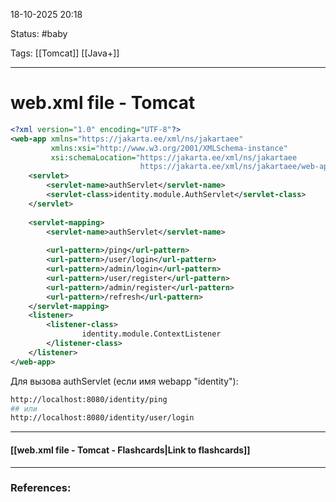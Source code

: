 
18-10-2025 20:18

Status: #baby 

Tags: [[Tomcat]] [[Java+]]

---
# web.xml file - Tomcat



```xml
<?xml version="1.0" encoding="UTF-8"?>  
<web-app xmlns="https://jakarta.ee/xml/ns/jakartaee"  
         xmlns:xsi="http://www.w3.org/2001/XMLSchema-instance"  
         xsi:schemaLocation="https://jakarta.ee/xml/ns/jakartaee  
                             https://jakarta.ee/xml/ns/jakartaee/web-app_5_0.xsd" version="5.0">  
    <servlet>        
	    <servlet-name>authServlet</servlet-name>  
        <servlet-class>identity.module.AuthServlet</servlet-class>  
    </servlet>   
     
    <servlet-mapping>        
	    <servlet-name>authServlet</servlet-name>  
	    
        <url-pattern>/ping</url-pattern>  
        <url-pattern>/user/login</url-pattern>  
        <url-pattern>/admin/login</url-pattern>  
        <url-pattern>/user/register</url-pattern>  
        <url-pattern>/admin/register</url-pattern>  
        <url-pattern>/refresh</url-pattern>  
    </servlet-mapping>  
    <listener>        
	    <listener-class>
                identity.module.ContextListener  
        </listener-class>  
    </listener>
</web-app>
```


Для вызова authServlet (если имя webapp "identity"):
```bash
http://localhost:8080/identity/ping
## или
http://localhost:8080/identity/user/login
```

----
#### [[web.xml file - Tomcat - Flashcards|Link to flashcards]]



---
### References:

